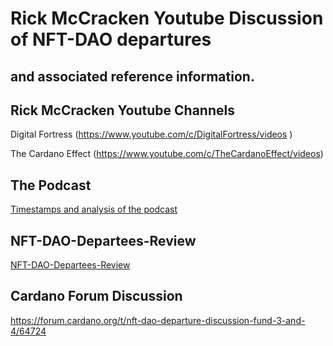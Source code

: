 # Rick McCracken Youtube Discussion of NFT-DAO departures
## and associated reference information.

## Rick McCracken Youtube Channels

Digital Fortress (https://www.youtube.com/c/DigitalFortress/videos )

The Cardano Effect (https://www.youtube.com/c/TheCardanoEffect/videos)

## The Podcast

[Timestamps and analysis of the podcast](../Digital-Fortress/Timestamps.md)

## NFT-DAO-Departees-Review

[NFT-DAO-Departees-Review](/Digital-Fortress/NFT-DAO-Departees-Review/README.md)

## Cardano Forum Discussion

https://forum.cardano.org/t/nft-dao-departure-discussion-fund-3-and-4/64724
